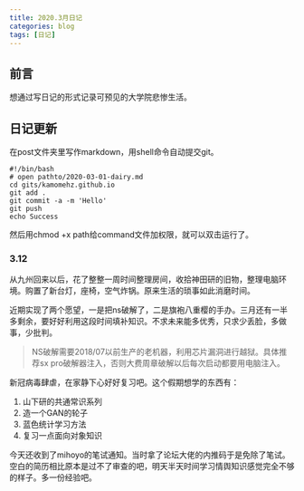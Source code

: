 ```yaml
---
title: 2020.3月日记
categories: blog
tags: [日记]
---
```


## 前言
想通过写日记的形式记录可预见的大学院悲惨生活。

## 日记更新
在post文件夹里写作markdown，用shell命令自动提交git。

```
#!/bin/bash
# open pathto/2020-03-01-dairy.md
cd gits/kamomehz.github.io
git add .
git commit -a -m 'Hello'
git push
echo Success
```
然后用chmod +x path给command文件加权限，就可以双击运行了。

### 3.12
从九州回来以后，花了整整一周时间整理房间，收拾神田研的旧物，整理电脑环境。购置了新台灯，座椅，空气炸锅。原来生活的琐事如此消磨时间。

近期实现了两个愿望，一是把ns破解了，二是旗袍八重樱的手办。三月还有一半多剩余，要好好利用这段时间填补知识。不求未来能多优秀，只求少丢脸，多做事，少批判。

> NS破解需要2018/07以前生产的老机器，利用芯片漏洞进行越狱。具体推荐sx pro破解器注入，否则大费周章破解以后每次启动都要用电脑注入。

新冠病毒肆虐，在家静下心好好复习吧。这个假期想学的东西有：

1. 山下研的共通常识系列
2. 造一个GAN的轮子
3. 蓝色统计学习方法
4. 复习一点面向对象知识

今天还收到了mihoyo的笔试通知。当时拿了论坛大佬的内推码于是免除了笔试。空白的简历相比原本是过不了审查的吧，明天半天时间学习情舆知识感觉完全不够的样子。多一份经验吧。